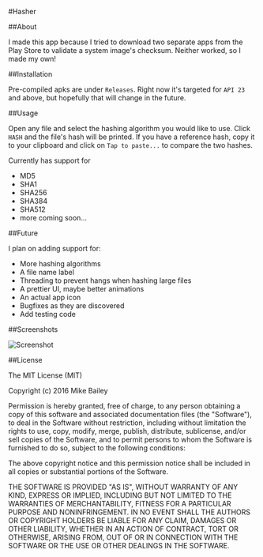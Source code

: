 #Hasher

##About

I made this app because I tried to download two separate apps from the Play Store to validate a system image's checksum. Neither worked, so I made my own!

##Installation

Pre-compiled apks are under `Releases`. 
Right now it's targeted for `API 23` and above, but hopefully that will change in the future.

##Usage

Open any file and select the hashing algorithm you would like to use. Click `HASH` and the file's hash will be printed.
If you have a reference hash, copy it to your clipboard and click on `Tap to paste...` to compare the two hashes.

Currently has support for
* MD5
* SHA1
* SHA256
* SHA384
* SHA512
* more coming soon...

##Future

I plan on adding support for:

* More hashing algorithms
* A file name label
* Threading to prevent hangs when hashing large files
* A prettier UI, maybe better animations
* An actual app icon
* Bugfixes as they are discovered
* Add testing code

##Screenshots

![Screenshot](https://i.imgur.com/yMEN3jq.png)

##License

The MIT License (MIT)

Copyright (c) 2016 Mike Bailey

Permission is hereby granted, free of charge, to any person obtaining a copy
of this software and associated documentation files (the "Software"), to deal
in the Software without restriction, including without limitation the rights
to use, copy, modify, merge, publish, distribute, sublicense, and/or sell
copies of the Software, and to permit persons to whom the Software is
furnished to do so, subject to the following conditions:

The above copyright notice and this permission notice shall be included in all
copies or substantial portions of the Software.

THE SOFTWARE IS PROVIDED "AS IS", WITHOUT WARRANTY OF ANY KIND, EXPRESS OR
IMPLIED, INCLUDING BUT NOT LIMITED TO THE WARRANTIES OF MERCHANTABILITY,
FITNESS FOR A PARTICULAR PURPOSE AND NONINFRINGEMENT. IN NO EVENT SHALL THE
AUTHORS OR COPYRIGHT HOLDERS BE LIABLE FOR ANY CLAIM, DAMAGES OR OTHER
LIABILITY, WHETHER IN AN ACTION OF CONTRACT, TORT OR OTHERWISE, ARISING FROM,
OUT OF OR IN CONNECTION WITH THE SOFTWARE OR THE USE OR OTHER DEALINGS IN THE
SOFTWARE.
